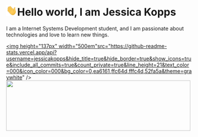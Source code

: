 # <img src="https://raw.githubusercontent.com/ABSphreak/ABSphreak/master/gifs/Hi.gif" width="30px">Hello world, I am Jessica Kopps 

I am a Internet Systems Development student, and I am passionate about technologies and love to learn new things.


<a href="https://github.com/jessicakopps">

<img height="137px" width="500em"src="https://github-readme-stats.vercel.app/api?username=jessicakopps&hide_title=true&hide_border=true&show_icons=true&include_all_commits=true&count_private=true&line_height=21&text_color=000&icon_color=000&bg_color=0,ea6161,ffc64d,fffc4d,52fa5a&theme=graywhite" /><!-- wi*quL3fcV -->
<img height="137px" width="500em" src="https://github-readme-stats.vercel.app/api/top-langs/?username=jessicakopps&hide=html&hide_title=true&hide_border=true&layout=compact&langs_count=6&exclude_repo=comp426,Redventures-Movie-Quotes&text_color=000&icon_color=fff&bg_color=0,52fa5a,4dfcff,c64dff&theme=graywhite" /></a>
